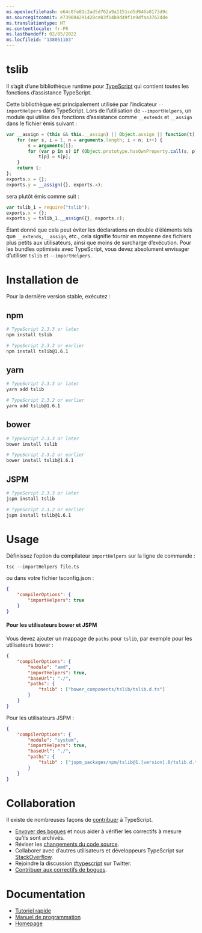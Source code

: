 ```yaml
---
ms.openlocfilehash: e64c0fe81c2ad5d762a9a1151cd5d946a8173d9c
ms.sourcegitcommit: e739004291428ce83f14b9d49f1e9dfaa3762dde
ms.translationtype: HT
ms.contentlocale: fr-FR
ms.lasthandoff: 02/05/2022
ms.locfileid: "138051103"
---
```

# <a name="tslib"></a>tslib

Il s’agit d’une bibliothèque runtime pour [TypeScript](http://www.typescriptlang.org/) qui contient toutes les fonctions d’assistance TypeScript.

Cette bibliothèque est principalement utilisée par l’indicateur `--importHelpers` dans TypeScript.
Lors de l’utilisation de `--importHelpers`, un module qui utilise des fonctions d’assistance comme `__extends` et `__assign` dans le fichier émis suivant :

```ts
var __assign = (this && this.__assign) || Object.assign || function(t) {
    for (var s, i = 1, n = arguments.length; i < n; i++) {
        s = arguments[i];
        for (var p in s) if (Object.prototype.hasOwnProperty.call(s, p))
            t[p] = s[p];
    }
    return t;
};
exports.x = {};
exports.y = __assign({}, exports.x);

```

sera plutôt émis comme suit :

```ts
var tslib_1 = require("tslib");
exports.x = {};
exports.y = tslib_1.__assign({}, exports.x);
```

Étant donné que cela peut éviter les déclarations en double d’éléments tels que `__extends`, `__assign`, etc., cela signifie fournir en moyenne des fichiers plus petits aux utilisateurs, ainsi que moins de surcharge d’exécution.
Pour les bundles optimisés avec TypeScript, vous devez absolument envisager d’utiliser `tslib` et `--importHelpers`.

# <a name="installing"></a>Installation de

Pour la dernière version stable, exécutez :

## <a name="npm"></a>npm

```sh
# TypeScript 2.3.3 or later
npm install tslib

# TypeScript 2.3.2 or earlier
npm install tslib@1.6.1
```

## <a name="yarn"></a>yarn

```sh
# TypeScript 2.3.3 or later
yarn add tslib

# TypeScript 2.3.2 or earlier
yarn add tslib@1.6.1
```

## <a name="bower"></a>bower

```sh
# TypeScript 2.3.3 or later
bower install tslib

# TypeScript 2.3.2 or earlier
bower install tslib@1.6.1
```

## <a name="jspm"></a>JSPM

```sh
# TypeScript 2.3.3 or later
jspm install tslib

# TypeScript 2.3.2 or earlier
jspm install tslib@1.6.1
```

# <a name="usage"></a>Usage

Définissez l’option du compilateur `importHelpers` sur la ligne de commande :

```
tsc --importHelpers file.ts
```

ou dans votre fichier tsconfig.json :

```json
{
    "compilerOptions": {
        "importHelpers": true
    }
}
```

#### <a name="for-bower-and-jspm-users"></a>Pour les utilisateurs bower et JSPM

Vous devez ajouter un mappage de `paths` pour `tslib`, par exemple pour les utilisateurs bower :

```json
{
    "compilerOptions": {
        "module": "amd",
        "importHelpers": true,
        "baseUrl": "./",
        "paths": {
            "tslib" : ["bower_components/tslib/tslib.d.ts"]
        }
    }
}
```

Pour les utilisateurs JSPM :

```json
{
    "compilerOptions": {
        "module": "system",
        "importHelpers": true,
        "baseUrl": "./",
        "paths": {
            "tslib" : ["jspm_packages/npm/tslib@1.[version].0/tslib.d.ts"]
        }
    }
}
```


# <a name="contribute"></a>Collaboration

Il existe de nombreuses façons de [contribuer](https://github.com/Microsoft/TypeScript/blob/master/CONTRIBUTING.md) à TypeScript.

* [Envoyer des bogues](https://github.com/Microsoft/TypeScript/issues) et nous aider à vérifier les correctifs à mesure qu’ils sont archivés.
* Réviser les [changements du code source](https://github.com/Microsoft/TypeScript/pulls).
* Collaborer avec d’autres utilisateurs et développeurs TypeScript sur [StackOverflow](http://stackoverflow.com/questions/tagged/typescript).
* Rejoindre la discussion [#typescript](http://twitter.com/#!/search/realtime/%23typescript) sur Twitter.
* [Contribuer aux correctifs de bogues](https://github.com/Microsoft/TypeScript/blob/master/CONTRIBUTING.md).

# <a name="documentation"></a>Documentation

* [Tutoriel rapide](http://www.typescriptlang.org/Tutorial)
* [Manuel de programmation](http://www.typescriptlang.org/Handbook)
* [Homepage](http://www.typescriptlang.org/)

